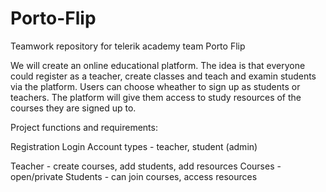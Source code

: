 # Porto-Flip
Teamwork repository for telerik academy team Porto Flip

We will create an online educational platform. 
The idea is that everyone could register as a teacher, 
create classes and teach and examin students via the platform. 
Users can choose wheather to sign up as students or teachers.
The platform will give them access to study resources of the courses they 
are signed up to. 

Project functions and requirements:

Registration
Login
Account types - teacher, student (admin)

Teacher  - create courses, add students, add resources
Courses - open/private
Students  - can join courses, access resources


